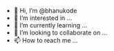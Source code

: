 - 👋 Hi, I’m @bhanukode
- 👀 I’m interested in ...
- 🌱 I’m currently learning ...
- 💞️ I’m looking to collaborate on ...
- 📫 How to reach me ...

<!---
bhanukode/bhanukode is a ✨ special ✨ repository because its `README.md` (this file) appears on your GitHub profile.
You can click the Preview link to take a look at your changes.
--->
